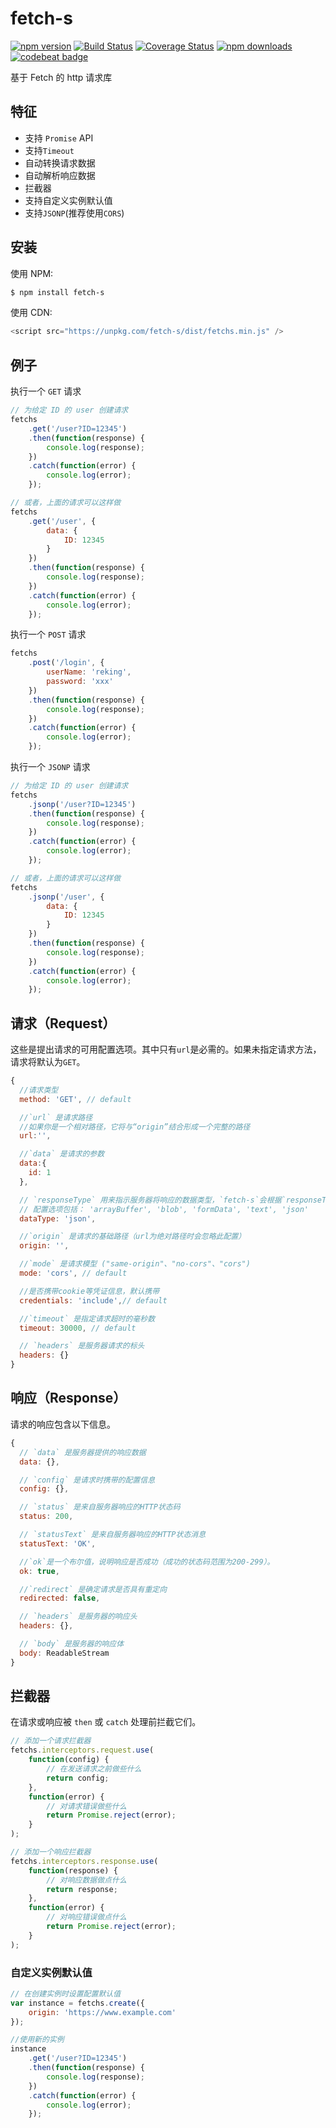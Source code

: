 # fetch-s

[![npm version](https://img.shields.io/npm/v/fetch-s.svg?style=flat-square)](https://www.npmjs.org/package/fetch-s)
[![Build Status](https://travis-ci.org/RekingZhang/fetch-s.svg?branch=master)](https://travis-ci.org/RekingZhang/fetch-s)
[![Coverage Status](https://coveralls.io/repos/github/RekingZhang/fetch-s/badge.svg?branch=master)](https://coveralls.io/github/RekingZhang/fetch-s?branch=master)
[![npm downloads](https://img.shields.io/npm/dm/fetch-s.svg?style=flat-square)](http://npm-stat.com/charts.html?package=fetch-s)
[![codebeat badge](https://codebeat.co/assets/svg/badges/A-398b39-669406e9e1b136187b91af587d4092b0160370f271f66a651f444b990c2730e9.svg)](https://codebeat.co/projects/github-com-rekingzhang-fetch-s-master)

基于 Fetch 的 http 请求库

## 特征

-   支持 `Promise` API
-   支持`Timeout`
-   自动转换请求数据
-   自动解析响应数据
-   拦截器
-   支持自定义实例默认值
-   支持`JSONP`(推荐使用`CORS`)

## 安装

使用 NPM:

```bash
$ npm install fetch-s
```

使用 CDN:

```javascript
<script src="https://unpkg.com/fetch-s/dist/fetchs.min.js" />
```

## 例子

执行一个 `GET` 请求

```js
// 为给定 ID 的 user 创建请求
fetchs
	.get('/user?ID=12345')
	.then(function(response) {
		console.log(response);
	})
	.catch(function(error) {
		console.log(error);
	});

// 或者，上面的请求可以这样做
fetchs
	.get('/user', {
		data: {
			ID: 12345
		}
	})
	.then(function(response) {
		console.log(response);
	})
	.catch(function(error) {
		console.log(error);
	});
```

执行一个 `POST` 请求

```js
fetchs
	.post('/login', {
		userName: 'reking',
		password: 'xxx'
	})
	.then(function(response) {
		console.log(response);
	})
	.catch(function(error) {
		console.log(error);
	});
```

执行一个 `JSONP` 请求

```js
// 为给定 ID 的 user 创建请求
fetchs
	.jsonp('/user?ID=12345')
	.then(function(response) {
		console.log(response);
	})
	.catch(function(error) {
		console.log(error);
	});

// 或者，上面的请求可以这样做
fetchs
	.jsonp('/user', {
		data: {
			ID: 12345
		}
	})
	.then(function(response) {
		console.log(response);
	})
	.catch(function(error) {
		console.log(error);
	});
```

## 请求（Request）

这些是提出请求的可用配置选项。其中只有`url`是必需的。如果未指定请求方法，请求将默认为`GET`。

```js
{
  //请求类型
  method: 'GET', // default

  //`url` 是请求路径
  //如果你是一个相对路径，它将与“origin”结合形成一个完整的路径
  url:'',

  //`data` 是请求的参数
  data:{
	id: 1
  },

  // `responseType` 用来指示服务器将响应的数据类型，`fetch-s`会根据`responseType`类型自动对response进行简析格式化
  // 配置选项包括： 'arrayBuffer', 'blob', 'formData', 'text', 'json'
  dataType: 'json',

  //`origin` 是请求的基础路径（url为绝对路径时会忽略此配置）
  origin: '',

  //`mode` 是请求模型 ("same-origin"、"no-cors"、"cors")
  mode: 'cors', // default

  //是否携带cookie等凭证信息，默认携带
  credentials: 'include',// default

  //`timeout` 是指定请求超时的毫秒数
  timeout: 30000, // default

  // `headers` 是服务器请求的标头
  headers: {}
}
```

## 响应（Response）

请求的响应包含以下信息。

```js
{
  // `data` 是服务器提供的响应数据
  data: {},

  // `config` 是请求时携带的配置信息
  config: {},

  // `status` 是来自服务器响应的HTTP状态码
  status: 200,

  // `statusText` 是来自服务器响应的HTTP状态消息
  statusText: 'OK',

  //`ok`是一个布尔值，说明响应是否成功（成功的状态码范围为200-299）。
  ok: true,

  //`redirect` 是确定请求是否具有重定向
  redirected: false,

  // `headers` 是服务器的响应头
  headers: {},

  // `body` 是服务器的响应体
  body: ReadableStream
}
```

## 拦截器

在请求或响应被 `then` 或 `catch` 处理前拦截它们。

```js
// 添加一个请求拦截器
fetchs.interceptors.request.use(
	function(config) {
		// 在发送请求之前做些什么
		return config;
	},
	function(error) {
		// 对请求错误做些什么
		return Promise.reject(error);
	}
);

// 添加一个响应拦截器
fetchs.interceptors.response.use(
	function(response) {
		// 对响应数据做点什么
		return response;
	},
	function(error) {
		// 对响应错误做点什么
		return Promise.reject(error);
	}
);
```

### 自定义实例默认值

```js
// 在创建实例时设置配置默认值
var instance = fetchs.create({
	origin: 'https://www.example.com'
});

//使用新的实例
instance
	.get('/user?ID=12345')
	.then(function(response) {
		console.log(response);
	})
	.catch(function(error) {
		console.log(error);
	});
```
